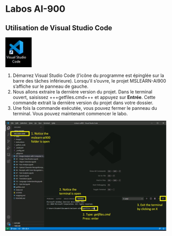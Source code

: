 # Labos AI-900
## Utilisation de Visual Studio Code

![Icône Visual Studio Code](./images/vscode.jpg)

1.  Démarrez Visual Studio Code (l’icône du programme est épinglée sur la barre des tâches inférieure). Lorsqu’il s’ouvre,  le projet MSLEARN-AI900 s’affiche sur le panneau de gauche.
2.  Nous allons extraire la dernière version du projet. Dans le terminal ouvert, saisissez +++getfiles.cmd+++ et appuyez sur **Entrée**. Cette commande extrait la dernière version du projet dans votre dossier. 
3.  Une fois la commande exécutée, vous pouvez fermer le panneau du terminal. Vous pouvez maintenant commencer le labo. 

![Image de support pour l’utilisation du terminal dans Visual Studio Code.](./images/terminal_support1.jpg)